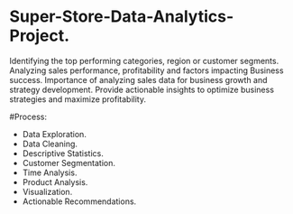 # Super-Store-Data-Analytics-Project.
Identifying the top performing categories, region or customer segments. Analyzing sales performance, profitability and factors impacting Business success. Importance of analyzing sales data for business growth and strategy  development. Provide actionable insights to optimize business strategies and maximize profitability.

#Process:

* Data Exploration.
* Data Cleaning.
* Descriptive Statistics.
* Customer Segmentation.
* Time Analysis.
* Product Analysis.
* Visualization.
* Actionable Recommendations.
